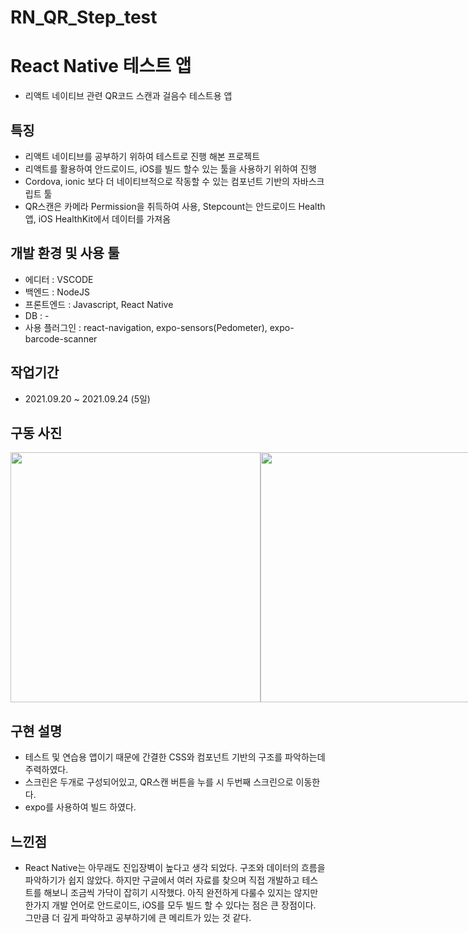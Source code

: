 # RN_QR_Step_test

# React Native 테스트 앱
- 리액트 네이티브 관련 QR코드 스캔과 걸음수 테스트용 앱

## 특징
- 리액트 네이티브를 공부하기 위하여 테스트로 진행 해본 프로젝트
- 리액트를 활용하여 안드로이드, iOS를 빌드 할수 있는 툴을 사용하기 위하여 진행
- Cordova, ionic 보다 더 네이티브적으로 작동할 수 있는 컴포넌트 기반의 자바스크립트 툴
- QR스캔은 카메라 Permission을 취득하여 사용, Stepcount는 안드로이드 Health앱, iOS HealthKit에서 데이터를 가져옴

## 개발 환경 및 사용 툴
- 에디터 : VSCODE
- 백엔드 : NodeJS
- 프론트엔드 : Javascript, React Native
- DB : -
- 사용 플러그인 : react-navigation, expo-sensors(Pedometer), expo-barcode-scanner

## 작업기간
- 2021.09.20 ~ 2021.09.24 (5일)

## 구동 사진
<div style="display: flex">
<img src="https://user-images.githubusercontent.com/62881936/135367589-4e48f052-525c-4dcd-a364-bb796bf0b926.png" width="400">
<img src="https://user-images.githubusercontent.com/62881936/135367594-6e1b67e8-d859-4ef4-a25d-dcdbfe531b97.png" width="400">
<img src="https://user-images.githubusercontent.com/62881936/135367601-53259a99-37c6-4b5d-ae8a-adbbbcf56386.png" width="400">
</div>

## 구현 설명
- 테스트 및 연습용 앱이기 때문에 간결한 CSS와 컴포넌트 기반의 구조를 파악하는데 주력하였다.
- 스크린은 두개로 구성되어있고, QR스캔 버튼을 누를 시 두번째 스크린으로 이동한다.
- expo를 사용하여 빌드 하였다.

## 느낀점
- React Native는 아무래도 진입장벽이 높다고 생각 되었다. 구조와 데이터의 흐름을 파악하기가 쉽지 않았다. 하지만 구글에서 여러 자료를 찾으며 직접 개발하고 테스트를 해보니 조금씩 가닥이 잡히기 시작했다. 아직 완전하게 다룰수 있지는 않지만 한가지 개발 언어로 안드로이드, iOS를 모두 빌드 할 수 있다는 점은 큰 장점이다. 그만큼 더 깊게 파악하고 공부하기에 큰 메리트가 있는 것 같다.
